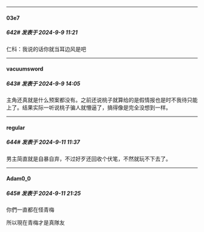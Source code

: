 ﻿
*****

####  03e7  
##### 642#       发表于 2024-9-9 11:21

仁科：我说的话你就当耳边风是吧


*****

####  vacuumsword  
##### 643#       发表于 2024-9-9 14:05

主角还真就是什么预案都没有。之前还说桃子就算给的是假情报也是时不我待只能上了。结果实际一听说桃子骗人就懵逼了，搞得像是完全没想到一样。


*****

####  regular  
##### 644#       发表于 2024-9-11 11:37

男主简直就是自暴自弃，不过好歹还回收个伏笔，不然就玩不下去了。


*****

####  Adam0_0  
##### 645#       发表于 2024-9-11 21:25

你們一直都在怪青梅

所以現在青梅才是真隊友

